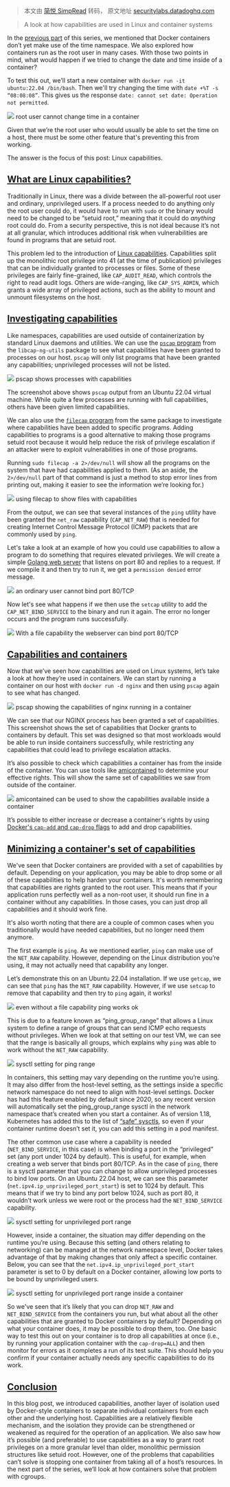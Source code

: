 > 本文由 [简悦 SimpRead](http://ksria.com/simpread/) 转码， 原文地址 [securitylabs.datadoghq.com](https://securitylabs.datadoghq.com/articles/container-security-fundamentals-part-3/)

> A look at how capabilities are used in Linux and container systems

In the [previous part](https://securitylabs.datadoghq.com/articles/container-security-fundamentals-part-2/) of this series, we mentioned that Docker containers don’t yet make use of the time namespace. We also explored how containers run as the root user in many cases. With those two points in mind, what would happen if we tried to change the date and time inside of a container?

To test this out, we’ll start a new container with `docker run -it ubuntu:22.04 /bin/bash`. Then we'll try changing the time with `date +%T -s “08:08:08”`. This gives us the response `date: cannot set date: Operation not permitted`.

![](https://datadog-securitylabs.imgix.net/img/container-security-fundamentals/part-3/screenshot-1.png?auto=format&w=896&dpr=1.25) root user cannot change time in a container

Given that we’re the root user who would usually be able to set the time on a host, there must be some other feature that's preventing this from working.

The answer is the focus of this post: Linux capabilities.

[What are Linux capabilities?](#what-are-linux-capabilities)
------------------------------------------------------------

Traditionally in Linux, there was a divide between the all-powerful root user and ordinary, unprivileged users. If a process needed to do anything only the root user could do, it would have to run with `sudo` or the binary would need to be changed to be “setuid root,” meaning that it could do _anything_ root could do. From a security perspective, this is not ideal because it’s not at all granular, which introduces additional risk when vulnerabilities are found in programs that are setuid root.

This problem led to the introduction of [Linux capabilities](https://man7.org/linux/man-pages/man7/capabilities.7.html#NAME). Capabilities split up the monolithic root privilege into 41 (at the time of publication) privileges that can be individually granted to processes or files. Some of these privileges are fairly fine-grained, like `CAP_AUDIT_READ`, which controls the right to read audit logs. Others are wide-ranging, like `CAP_SYS_ADMIN`, which grants a wide array of privileged actions, such as the ability to mount and unmount filesystems on the host.

[Investigating capabilities](#investigating-capabilities)
---------------------------------------------------------

Like namespaces, capabilities are used outside of containerization by standard Linux daemons and utilities. We can use the [`pscap` program](https://man7.org/linux/man-pages/man8/pscap.8.html) from the `libcap-ng-utils` package to see what capabilities have been granted to processes on our host. `pscap` will only list programs that have been granted any capabilities; unprivileged processes will not be listed.

![](https://datadog-securitylabs.imgix.net/img/container-security-fundamentals/part-3/screenshot-2.png?auto=format&w=896&dpr=1.25) pscap shows processes with capabilities

The screenshot above shows `pscap` output from an Ubuntu 22.04 virtual machine. While quite a few processes are running with full capabilities, others have been given limited capabilities.

We can also use the [`filecap` program](https://man7.org/linux/man-pages/man8/filecap.8.html) from the same package to investigate where capabilities have been added to specific programs. Adding capabilities to programs is a good alternative to making those programs setuid root because it would help reduce the risk of privilege escalation if an attacker were to exploit vulnerabilities in one of those programs.

Running `sudo filecap -a 2>/dev/null` will show all the programs on the system that have had capabilities applied to them. (As an aside, the `2>/dev/null` part of that command is just a method to stop error lines from printing out, making it easier to see the information we’re looking for.)

![](https://datadog-securitylabs.imgix.net/img/container-security-fundamentals/part-3/screenshot-3.png?auto=format&w=896&dpr=1.25) using filecap to show files with capabilities

From the output, we can see that several instances of the `ping` utility have been granted the `net_raw` capability (`CAP_NET_RAW`) that is needed for creating Internet Control Message Protocol (ICMP) packets that are commonly used by `ping`.

Let's take a look at an example of how you could use capabilities to allow a program to do something that requires elevated privileges. We will create a simple [Golang web server](https://github.com/raesene/golang-demos/tree/main/webserver) that listens on port 80 and replies to a request. If we compile it and then try to run it, we get a `permission denied` error message.

![](https://datadog-securitylabs.imgix.net/img/container-security-fundamentals/part-3/screenshot-4.png?auto=format&w=896&dpr=1.25) an ordinary user cannot bind port 80/TCP

Now let's see what happens if we then use the `setcap` utility to add the `CAP_NET_BIND_SERVICE` to the binary and run it again. The error no longer occurs and the program runs successfully.

![](https://datadog-securitylabs.imgix.net/img/container-security-fundamentals/part-3/screenshot-5.png?auto=format&w=896&dpr=1.25) With a file capability the webserver can bind port 80/TCP

[Capabilities and containers](#capabilities-and-containers)
-----------------------------------------------------------

Now that we’ve seen how capabilities are used on Linux systems, let’s take a look at how they’re used in containers. We can start by running a container on our host with `docker run -d nginx` and then using `pscap` again to see what has changed.

![](https://datadog-securitylabs.imgix.net/img/container-security-fundamentals/part-3/screenshot-6.png?auto=format&w=896&dpr=1.25) pscap showing the capabilities of nginx running in a container

We can see that our NGINX process has been granted a set of capabilities. This screenshot shows the set of capabilities that Docker grants to containers by default. This set was designed so that most workloads would be able to run inside containers successfully, while restricting any capabilities that could lead to privilege escalation attacks.

It’s also possible to check which capabilities a container has from the inside of the container. You can use tools like [amicontained](https://github.com/genuinetools/amicontained) to determine your effective rights. This will show the same set of capabilities we saw from outside of the container.

![](https://datadog-securitylabs.imgix.net/img/container-security-fundamentals/part-3/screenshot-7.png?auto=format&w=896&dpr=1.25) amicontained can be used to show the capabilities available inside a container

It’s possible to either increase or decrease a container's rights by using [Docker's `cap-add` and `cap-drop` flags](https://docs.docker.com/engine/reference/run/#runtime-privilege-and-linux-capabilities) to add and drop capabilities.

[Minimizing a container's set of capabilities](#minimizing-a-containers-set-of-capabilities)
--------------------------------------------------------------------------------------------

We've seen that Docker containers are provided with a set of capabilities by default. Depending on your application, you may be able to drop some or all of these capabilities to help harden your containers. It's worth remembering that capabilities are rights granted to the root user. This means that if your application runs perfectly well as a non-root user, it should run fine in a container without any capabilities. In those cases, you can just drop all capabilities and it should work fine.

It's also worth noting that there are a couple of common cases when you traditionally would have needed capabilities, but no longer need them anymore.

The first example is `ping`. As we mentioned earlier, `ping` can make use of the `NET_RAW` capability. However, depending on the Linux distribution you’re using, it may not actually need that capability any longer.

Let’s demonstrate this on an Ubuntu 22.04 installation. If we use `getcap`, we can see that `ping` has the `NET_RAW` capability. However, if we use `setcap` to remove that capability and then try to `ping` again, it works!

![](https://datadog-securitylabs.imgix.net/img/container-security-fundamentals/part-3/screenshot-8.png?auto=format&w=896&dpr=1.25) even without a file capability ping works ok

This is due to a feature known as “ping_group_range” that allows a Linux system to define a range of groups that can send ICMP echo requests without privileges. When we look at that setting on our test VM, we can see that the range is basically all groups, which explains why `ping` was able to work without the `NET_RAW` capability.

![](https://datadog-securitylabs.imgix.net/img/container-security-fundamentals/part-3/screenshot-9.png?auto=format&w=896&dpr=1.25) sysctl setting for ping range

In containers, this setting may vary depending on the runtime you’re using. It may also differ from the host-level setting, as the settings inside a specific network namespace do not need to align with host-level settings. Docker has had this feature enabled by default since 2020, so any recent version will automatically set the ping_group_range sysctl in the network namespace that’s created when you start a container. As of version 1.18, Kubernetes has added this to the list of [“safe” sysctls](https://kubernetes.io/docs/tasks/administer-cluster/sysctl-cluster/#enabling-unsafe-sysctls), so even if your container runtime doesn’t set it, you can add this setting in a pod manifest.

The other common use case where a capability is needed (`NET_BIND_SERVICE`, in this case) is when binding a port in the “privileged” set (any port under 1024 by default). This is useful, for example, when creating a web server that binds port 80/TCP. As in the case of `ping`, there is a sysctl parameter that you can change to allow unprivileged processes to bind low ports. On an Ubuntu 22.04 host, we can see this parameter (`net.ipv4.ip_unprivileged_port_start`) is set to 1024 by default. This means that if we try to bind any port below 1024, such as port 80, it wouldn’t work unless we were root or the process had the `NET_BIND_SERVICE` capability.

![](https://datadog-securitylabs.imgix.net/img/container-security-fundamentals/part-3/screenshot-10.png?auto=format&w=896&dpr=1.25) sysctl setting for unprivileged port range

However, inside a container, the situation may differ depending on the runtime you’re using. Because this setting (and others relating to networking) can be managed at the network namespace level, Docker takes advantage of that by making changes that only affect a specific container. Below, you can see that the `net.ipv4.ip_unprivileged_port_start` parameter is set to 0 by default on a Docker container, allowing low ports to be bound by unprivileged users.

![](https://datadog-securitylabs.imgix.net/img/container-security-fundamentals/part-3/screenshot-11.png?auto=format&w=896&dpr=1.25) sysctl setting for unprivileged port range inside a container

So we've seen that it’s likely that you can drop `NET_RAW` and `NET_BIND_SERVICE` from the containers you run, but what about all the other capabilities that are granted to Docker containers by default? Depending on what your container does, it may be possible to drop them, too. One basic way to test this out on your container is to drop all capabilities at once (i.e., by running your application container with the `cap-drop=ALL`) and then monitor for errors as it completes a run of its test suite. This should help you confirm if your container actually needs any specific capabilities to do its work.

[Conclusion](#conclusion)
-------------------------

In this blog post, we introduced capabilities, another layer of isolation used by Docker-style containers to separate individual containers from each other and the underlying host. Capabilities are a relatively flexible mechanism, and the isolation they provide can be strengthened or weakened as required for the operation of an application. We also saw how it’s possible (and preferable) to use capabilities as a way to grant root privileges on a more granular level than older, monolithic permission structures like setuid root. However, one of the problems that capabilities can’t solve is stopping one container from taking all of a host’s resources. In the next part of the series, we’ll look at how containers solve that problem with cgroups.